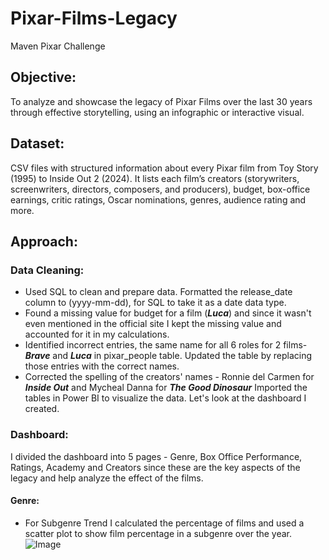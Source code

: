 # Pixar-Films-Legacy 
Maven Pixar Challenge
## Objective: 
To analyze and showcase the legacy of Pixar Films over the last 30 years through effective storytelling, using an infographic or interactive visual. 
## Dataset: 
CSV files with structured information about every Pixar film from Toy Story (1995) to Inside Out 2 (2024). It lists each film’s creators (storywriters, screenwriters, directors, composers, and producers), budget, box-office earnings, critic ratings, Oscar nominations, genres, audience rating and more. 
## Approach: 
### Data Cleaning: 
- Used SQL to clean and prepare data. Formatted the release_date column to (yyyy-mm-dd), for SQL to take it as a date data type.
- Found a missing value for budget for a film (**_Luca_**) and since it wasn't even mentioned in the official site I kept the missing value and accounted for it in my calculations.
- Identified incorrect entries, the same name for all 6 roles for 2 films- **_Brave_** and **_Luca_** in pixar_people table. Updated the table by replacing those entries with the correct names.
- Corrected the spelling of the creators' names - Ronnie del Carmen for **_Inside Out_** and Mycheal Danna for **_The Good Dinosaur_**
Imported the tables in Power BI to visualize the data. Let's look at the dashboard I created.
### Dashboard: 
I divided the dashboard into 5 pages - Genre, Box Office Performance, Ratings, Academy and Creators since these are the key aspects of the legacy and help analyze the effect of the films.
#### Genre: 
- For Subgenre Trend I calculated the percentage of films and used a scatter plot to show film percentage in a subgenre over the year.
![Image](https://cdn.mavenanalytics.io/public/profile/b811f350-c001-70a4-257f-2ad6df4e78f5/projects/Screenshot-2025-04-02-043341.png)



